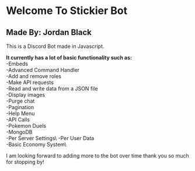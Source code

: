 # Welcome To Stickier Bot
## Made By: Jordan Black

This is a Discord Bot made in Javascript. 

**It currently has a lot of basic functionality such as:**\
-Embeds\
-Advanced Command Handler\
-Add and remove roles\
-Make API requests\
-Read and write data from a JSON file\
-Display images\
-Purge chat\
-Pagination\
-Help Menu\
-API Calls\
-Pokemon Duels\
-MongoDB\
-Per Server Settings\ 
-Per User Data\
-Basic Economy System\ 

I am looking forward to adding more to the bot over time thank you so much for stopping by!

